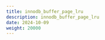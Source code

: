 ```yaml
---
title: innodb_buffer_page_lru
description: innodb_buffer_page_lru
date: 2024-10-09
weight: 20000
---
```

<style>
th, td {
  border: 1px solid rgb(190, 190, 190);
}
</style>

